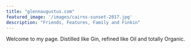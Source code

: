 ```yaml
---
title: "glennaugustus.com"
featured_image: '/images/cairns-sunset-2017.jpg'
description: "Friends, Features, Family and Finkin"
---
```

Welcome to my page. Distilled like Gin, refined like Oil and totally Organic.




